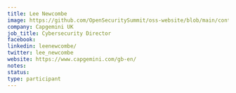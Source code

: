 ```yaml
---
title: Lee Newcombe
image: https://github.com/OpenSecuritySummit/oss-website/blob/main/content/participant/images/leenewcombe.jpg?raw=true
company: Capgemini UK
job_title: Cybersecurity Director
facebook:
linkedin: leenewcombe/
twitter: lee_newcombe
website: https://www.capgemini.com/gb-en/
notes:
status: 
type: participant
---
```

